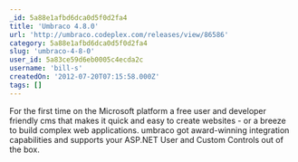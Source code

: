 ```yaml
---
_id: 5a88e1afbd6dca0d5f0d2fa4
title: 'Umbraco 4.8.0'
url: 'http://umbraco.codeplex.com/releases/view/86586'
category: 5a88e1afbd6dca0d5f0d2fa4
slug: 'umbraco-4-8-0'
user_id: 5a83ce59d6eb0005c4ecda2c
username: 'bill-s'
createdOn: '2012-07-20T07:15:58.000Z'
tags: []
---
```


For the first time on the Microsoft platform a free user and developer friendly cms that makes it quick and easy to create websites - or a breeze to build complex web applications. umbraco got award-winning integration capabilities and supports your ASP.NET User and Custom Controls out of the box.
